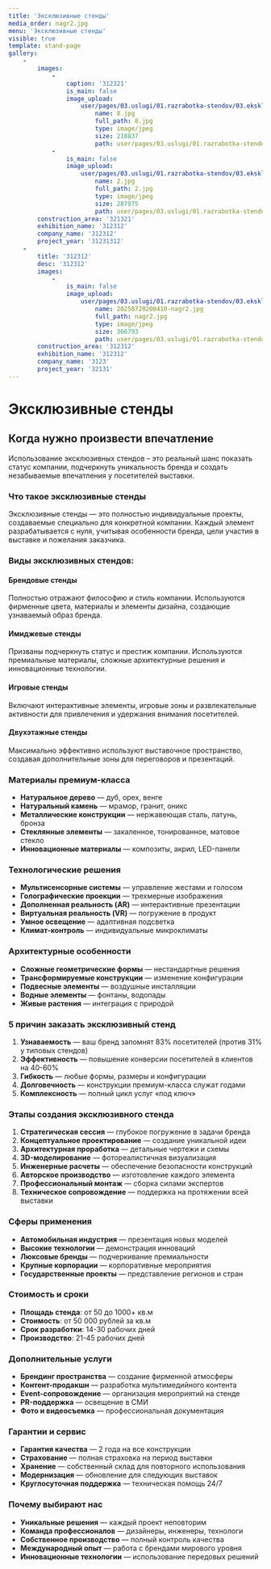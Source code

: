 ```yaml
---
title: 'Эксклюзивные стенды'
media_order: nagr2.jpg
menu: 'Эксклюзивные стенды'
visible: true
template: stand-page
gallery:
    -
        images:
            -
                caption: '312321'
                is_main: false
                image_upload:
                    user/pages/03.uslugi/01.razrabotka-stendov/03.ekskluziv/8.jpg:
                        name: 8.jpg
                        full_path: 8.jpg
                        type: image/jpeg
                        size: 218837
                        path: user/pages/03.uslugi/01.razrabotka-stendov/03.ekskluziv/8.jpg
            -
                is_main: false
                image_upload:
                    user/pages/03.uslugi/01.razrabotka-stendov/03.ekskluziv/2.jpg:
                        name: 2.jpg
                        full_path: 2.jpg
                        type: image/jpeg
                        size: 287975
                        path: user/pages/03.uslugi/01.razrabotka-stendov/03.ekskluziv/2.jpg
        construction_area: '321321'
        exhibition_name: '312312'
        company_name: '312312'
        project_year: '31231312'
    -
        title: '312312'
        desc: '312312'
        images:
            -
                is_main: false
                image_upload:
                    user/pages/03.uslugi/01.razrabotka-stendov/03.ekskluziv/20250720200410-nagr2.jpg:
                        name: 20250720200410-nagr2.jpg
                        full_path: nagr2.jpg
                        type: image/jpeg
                        size: 366793
                        path: user/pages/03.uslugi/01.razrabotka-stendov/03.ekskluziv/20250720200410-nagr2.jpg
        construction_area: '312312'
        exhibition_name: '312312'
        company_name: '3123'
        project_year: '32131'
---
```


# Эксклюзивные стенды

## Когда нужно произвести впечатление

Использование эксклюзивных стендов – это реальный шанс показать статус компании, подчеркнуть уникальность бренда и создать незабываемые впечатления у посетителей выставки.

### Что такое эксклюзивные стенды

Эксклюзивные стенды — это полностью индивидуальные проекты, создаваемые специально для конкретной компании. Каждый элемент разрабатывается с нуля, учитывая особенности бренда, цели участия в выставке и пожелания заказчика.

### Виды эксклюзивных стендов:

#### **Брендовые стенды**
Полностью отражают философию и стиль компании. Используются фирменные цвета, материалы и элементы дизайна, создающие узнаваемый образ бренда.

#### **Имиджевые стенды**
Призваны подчеркнуть статус и престиж компании. Используются премиальные материалы, сложные архитектурные решения и инновационные технологии.

#### **Игровые стенды**
Включают интерактивные элементы, игровые зоны и развлекательные активности для привлечения и удержания внимания посетителей.

#### **Двухэтажные стенды**
Максимально эффективно используют выставочное пространство, создавая дополнительные зоны для переговоров и презентаций.

### Материалы премиум-класса

- **Натуральное дерево** — дуб, орех, венге
- **Натуральный камень** — мрамор, гранит, оникс
- **Металлические конструкции** — нержавеющая сталь, латунь, бронза
- **Стеклянные элементы** — закаленное, тонированное, матовое стекло
- **Инновационные материалы** — композиты, акрил, LED-панели

### Технологические решения

- **Мультисенсорные системы** — управление жестами и голосом
- **Голографические проекции** — трехмерные изображения
- **Дополненная реальность (AR)** — интерактивные презентации
- **Виртуальная реальность (VR)** — погружение в продукт
- **Умное освещение** — адаптивная подсветка
- **Климат-контроль** — индивидуальные микроклиматы

### Архитектурные особенности

- **Сложные геометрические формы** — нестандартные решения
- **Трансформируемые конструкции** — изменение конфигурации
- **Подвесные элементы** — воздушные инсталляции
- **Водные элементы** — фонтаны, водопады
- **Живые растения** — интеграция с природой

### 5 причин заказать эксклюзивный стенд

1. **Узнаваемость** — ваш бренд запомнят 83% посетителей (против 31% у типовых стендов)
2. **Эффективность** — повышение конверсии посетителей в клиентов на 40-60%
3. **Гибкость** — любые формы, размеры и конфигурации
4. **Долговечность** — конструкции премиум-класса служат годами
5. **Комплексность** — полный цикл услуг «под ключ»

### Этапы создания эксклюзивного стенда

1. **Стратегическая сессия** — глубокое погружение в задачи бренда
2. **Концептуальное проектирование** — создание уникальной идеи
3. **Архитектурная проработка** — детальные чертежи и схемы
4. **3D-моделирование** — фотореалистичная визуализация
5. **Инженерные расчеты** — обеспечение безопасности конструкций
6. **Авторское производство** — изготовление каждого элемента
7. **Профессиональный монтаж** — сборка силами экспертов
8. **Техническое сопровождение** — поддержка на протяжении всей выставки

### Сферы применения

- **Автомобильная индустрия** — презентация новых моделей
- **Высокие технологии** — демонстрация инноваций
- **Люксовые бренды** — подчеркивание премиальности
- **Крупные корпорации** — корпоративные мероприятия
- **Государственные проекты** — представление регионов и стран

### Стоимость и сроки

- **Площадь стенда**: от 50 до 1000+ кв.м
- **Стоимость**: от 50 000 рублей за кв.м
- **Срок разработки**: 14-30 рабочих дней
- **Производство**: 21-45 рабочих дней

### Дополнительные услуги

- **Брендинг пространства** — создание фирменной атмосферы
- **Контент-продакшн** — разработка мультимедийного контента
- **Event-сопровождение** — организация мероприятий на стенде
- **PR-поддержка** — освещение в СМИ
- **Фото и видеосъемка** — профессиональная документация

### Гарантии и сервис

- **Гарантия качества** — 2 года на все конструкции
- **Страхование** — полная страховка на период выставки
- **Хранение** — собственный склад для повторного использования
- **Модернизация** — обновление для следующих выставок
- **Круглосуточная поддержка** — техническая помощь 24/7

### Почему выбирают нас

- **Уникальные решения** — каждый проект неповторим
- **Команда профессионалов** — дизайнеры, инженеры, технологи
- **Собственное производство** — полный контроль качества
- **Международный опыт** — работа с брендами мирового уровня
- **Инновационные технологии** — использование передовых решений 